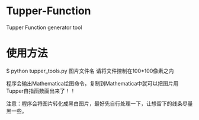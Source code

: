 # Tupper-Function
Tupper Function generator tool
# 使用方法
$ python tupper_tools.py 图片文件名
请将文件控制在100*100像素之内

程序会输出Mathematica绘图命令，复制到Mathematica中就可以把图片用Tupper自指函数画出来了！！

注意：程序会将图片转化成黑白图片，最好先自行处理一下，让想留下的线条尽量黑一些。
